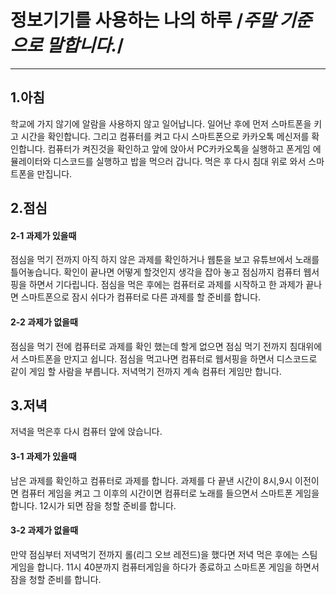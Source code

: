 # 정보기기를 사용하는 나의 하루 /*주말 기준으로 말합니다.*/
---
## 1.아침

학교에 가지 않기에 알람을 사용하지 않고 일어납니다. 일어난 후에 먼저 스마트폰을 키고 시간을 확인합니다.  그리고 컴퓨터를 켜고 다시 스마트폰으로 카카오톡 메신저를 확인합니다. 컴퓨터가 켜진것을 확인하고 앞에 앉아서 PC카카오톡을 실행하고 폰게임 에뮬레이터와 디스코드를 실행하고 밥을 먹으러 갑니다. 먹은 후 다시 침대 위로 와서 스마트폰을 만집니다.


## 2.점심

#### 2-1 과제가 있을때
점심을 먹기 전까지 아직 하지 않은 과제를 확인하거나 웹툰을 보고 유튜브에서 노래를 틀어놓습니다. 확인이 끝나면 어떻게 할것인지 생각을 잡아 놓고 점심까지 컴퓨터 웹서핑을 하면서 기다립니다. 점심을 먹은 후에는 컴퓨터로 과제를 시작하고 한 과제가 끝나면 스마트폰으로 잠시 쉬다가 컴퓨터로 다른 과제를 할 준비를 합니다.

#### 2-2 과제가 없을때
점심을 먹기 전에 컴퓨터로 과제를 확인 했는데 할게 없으면 점심 먹기 전까지 침대위에서 스마트폰을 만지고 쉽니다. 점심을 먹고나면 컴퓨터로 웹서핑을 하면서 디스코드로 같이 게임 할 사람을 부릅니다. 저녁먹기 전까지 계속 컴퓨터 게임만 합니다.

## 3.저녁

저녁을 먹은후 다시 컴퓨터 앞에 앉습니다.

#### 3-1 과제가 있을때
남은 과제를 확인하고 컴퓨터로 과제를 합니다. 과제를 다 끝낸 시간이 8시,9시 이전이면 컴퓨터 게임을 켜고 그 이후의 시간이면 컴퓨터로 노래를 들으면서 스마트폰 게임을 합니다. 12시가 되면 잠을 청할 준비를 합니다.

#### 3-2 과제가 없을때
만약 점심부터 저녁먹기 전까지 롤(리그 오브 레전드)을 했다면 저녁 먹은 후에는 스팀게임을 합니다. 11시 40분까지 컴퓨터게임을 하다가 종료하고 스마트폰 게임을 하면서 잠을 청할 준비를 합니다.
